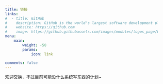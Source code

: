 ```yaml
---
title: 链接
links:
#  - title: GitHub
#    description: GitHub is the world's largest software development platform.
#    website: https://github.com
#    image: https://github.githubassets.com/images/modules/logos_page/GitHub-Mark.png
menu:
    main: 
        weight: -50
        params:
            icon: link

comments: false
---
```


欢迎交换，不过目前可能没什么系统写东西的计划~